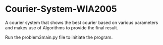 # Courier-System-WIA2005
A courier system that shows the best courier based on various parameters and makes use of Algorithms to provide the final result.

Run the problem3main.py file to initiate the program.
